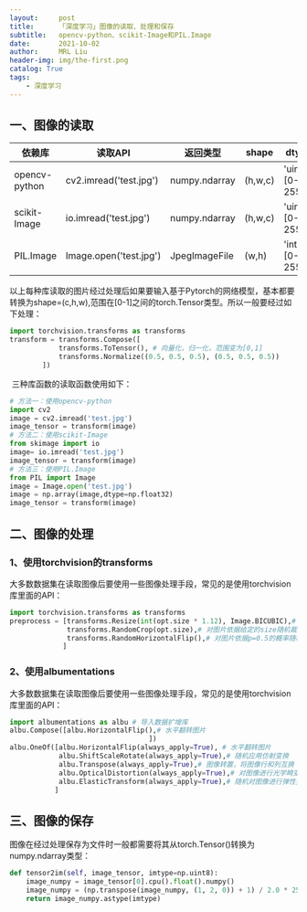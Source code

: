 ```yaml
---
layout:     post
title:      「深度学习」图像的读取、处理和保存
subtitle:   opencv-python、scikit-Image和PIL.Image
date:       2021-10-02
author:     MRL Liu
header-img: img/the-first.png
catalog: True
tags:
    - 深度学习
---
```


## 一、图像的读取

| 依赖库        | 读取API                | 返回类型      | shape   | dtype           | mode |
| ------------- | ---------------------- | ------------- | ------- | --------------- | ---- |
| opencv-python | cv2.imread('test.jpg') | numpy.ndarray | (h,w,c) | 'uint8',[0-255] | BGR  |
| scikit-Image  | io.imread('test.jpg')  | numpy.ndarray | (h,w,c) | 'uint8',[0-255] | RGB  |
| PIL.Image     | Image.open('test.jpg') | JpegImageFile | (w,h)   | 'int',[0-255]   | RGB  |

​		以上每种库读取的图片经过处理后如果要输入基于Pytorch的网络模型，基本都要转换为shape=(c,h,w),范围在[0-1]之间的torch.Tensor类型。所以一般要经过如下处理：

```python
import torchvision.transforms as transforms
transform = transforms.Compose([
            transforms.ToTensor(), # 向量化，归一化，范围变为[0,1]
            transforms.Normalize((0.5, 0.5, 0.5), (0.5, 0.5, 0.5))
        ])
```

​	三种库函数的读取函数使用如下：

```python
# 方法一：使用opencv-python
import cv2
image = cv2.imread('test.jpg')
image_tensor = transform(image)
# 方法二：使用scikit-Image
from skimage import io
image= io.imread('test.jpg')
image_tensor = transform(image)
# 方法三：使用PIL.Image
from PIL import Image
image = Image.open('test.jpg')
image = np.array(image,dtype=np.float32)
image_tensor = transform(image)
```

## 二、图像的处理

### 1、使用torchvision的transforms

大多数数据集在读取图像后要使用一些图像处理手段，常见的是使用torchvision库里面的API：

```python
import torchvision.transforms as transforms
preprocess = [transforms.Resize(int(opt.size * 1.12), Image.BICUBIC),# 对图片使用插值尺寸放大
              transforms.RandomCrop(opt.size),# 对图片依据给定的size随机裁剪
              transforms.RandomHorizontalFlip(),# 对图片依据p=0.5的概率随机进行水平翻转
             ]
```

### 2、使用albumentations

大多数数据集在读取图像后要使用一些图像处理手段，常见的是使用torchvision库里面的API：

```python
import albumentations as albu # 导入数据扩增库
albu.Compose([albu.HorizontalFlip(),# 水平翻转图片
                                  ])
albu.OneOf([albu.HorizontalFlip(always_apply=True), # 水平翻转图片
            albu.ShiftScaleRotate(always_apply=True),# 随机应用仿射变换
            albu.Transpose(always_apply=True),# 图像转置，将图像行和列互换
            albu.OpticalDistortion(always_apply=True),# 对图像进行光学畸变
            albu.ElasticTransform(always_apply=True),# 随机对图像进行弹性变换。
           ]
```

## 三、图像的保存

图像在经过处理保存为文件时一般都需要将其从torch.Tensor()转换为numpy.ndarray类型：

```Python
def tensor2im(self, image_tensor, imtype=np.uint8):
    image_numpy = image_tensor[0].cpu().float().numpy()
    image_numpy = (np.transpose(image_numpy, (1, 2, 0)) + 1) / 2.0 * 255.0
    return image_numpy.astype(imtype)
```

